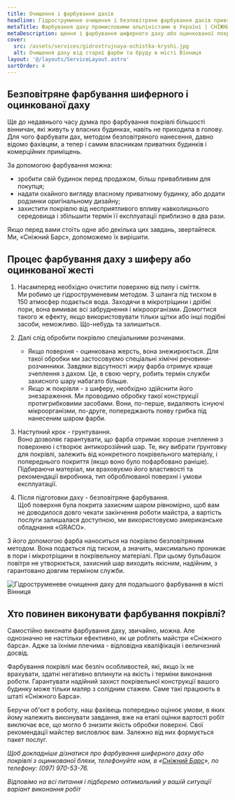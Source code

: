 ```yaml
---
title: Очищення і фарбування дахів
headline: Гідроструминне очищення і безповітряне фарбування дахів приватних будинків і комерційних приміщень
metaTitle: Фарбування даху промисловими альпіністами в Україні | СНІЖНИЙ БАРС
metaDescription: щення і фарбування шиферного даху або оцинкованої покрівлі промисловими альпіністами в Вінниці ☎ + 38 (096) 555-30-92 від компанії Сніжний Барс
cover:
  src: /assets/services/gidrostrujnaya-ochistka-kryshi.jpg
  alt: Очищення даху від старої фарби та бруду в місті Вінниця
layout: '@/layouts/ServiceLayout.astro'
sortOrder: 4
---
```


## Безповітряне фарбування шиферного і оцинкованої даху

Ще до недавнього часу думка про фарбування покрівлі більшості вінничан, які живуть у власних будинках, навіть не приходила в голову. Для чого фарбувати дах, методом безповітряного нанесення, давно відомо фахівцям, а тепер і самим власникам приватних будинків і комерційних приміщень.

За допомогою фарбування можна:

- зробити свій будинок перед продажом, більш привабливим для покупця;
- надати охайного вигляду власному приватному будинку, або додати родзинки оригінальному дизайну;
- захистити покрівлю від несприятливого впливу навколишнього середовища і збільшити термін її експлуатації приблизно в два рази.

Якщо перед вами стоїть одне або декілька цих завдань, звертайтеся. Ми, «Сніжний Барс», допоможемо їх вирішити.

## Процес фарбування даху з шиферу або оцинкованої жесті

1. Насамперед необхідно очистити поверхню від пилу і сміття. <br/> Ми робимо це гідроструменевим методом. З шланга під тиском в 150 атмосфер подається вода. Заходячи в мікротріщини і дрібні пори, вона вимиває всі забруднення і мікроорганізми. Домогтися такого ж ефекту, якщо використовувати тільки щітки або інші подібні засоби, неможливо. Що-небудь та залишиться.

2. Далі слід обробити покрівлю спеціальними розчинами.

   - Якщо поверхня - оцинкована жерсть, вона знежирюється. Для такої обробки ми застосовуємо спеціальні хімічні речовини-розчинники. Завдяки відсутності жиру фарба отримує краще зчеплення з дахом. Це, в свою чергу, робить термін служби захисного шару набагато більше.
   - Якщо ж покрівля - з шиферу, необхідно здійснити його знезараження. Ми проводимо обробку такої конструкції протигрибковими засобами. Вони, по-перше, видаляють існуючі мікроорганізми, по-друге, попереджають появу грибка під нанесеним шаром фарби.

3. Наступний крок - грунтування. <br/>
   Воно дозволяє гарантувати, що фарба отримає хороше зчеплення з поверхнею і створює антикорозійний шар. Те, яку вибрати ґрунтовку для покрівлі, залежить від конкретного покрівельного матеріалу, і попереднього покриття (якщо воно було пофарбовано раніше). Підбираючи матеріал, ми враховуємо його властивості та рекомендації виробника, тип оброблюваної поверхні і умови експлуатації.

4. Після підготовки даху - безповітряне фарбування. <br/> Щоб поверхня була покрита захисним шаром рівномірно, щоб вам не доводилося довго чекати закінчення роботи майстра, а вартість послуги залишалася доступною, ми використовуємо американське обладнання «GRACO».

З його допомогою фарба наноситься на покрівлю безповітряним методом. Вона подається під тиском, а значить, максимально проникає в пори і мікротріщини в покрівельноу матеріалі. При цьому бульбашок повітря не утворюється, захисний шар виходить якісним, надійним, з гарантовано довгим терміном служби.

![Гідроструменеве очищення даху для подальшого фарбування в місті Вінниця](./images/ochistka-kry`shi-pod-pokrasku.jpg)

## Хто повинен виконувати фарбування покрівлі?

Самостійно виконати фарбування даху, звичайно, можна. Але однозначно не настільки ефективно, як це роблять майстри «Сніжного барса». Адже за їхніми плечима - відповідна кваліфікація і величезний досвід.

Фарбування покрівлі має безліч особливостей, які, якщо їх не врахувати, здатні негативно вплинути на якість і терміни виконання роботи. Гарантувати надійний захист покрівельної конструкції вашого будинку може тільки маляр з солідним стажем. Саме такі працюють в штаті «Сніжного Барса».

Беручи об'єкт в роботу, наш фахівець попередньо оцінює умови, в яких йому належить виконувати завдання, вже на етапі оцінки вартості робіт виключає все, що могло б знизити якість обробки поверхні. Свої рекомендації майстер висловлює вам. Залежно від них формується пакет послуг.

_Щоб докладніше дізнатися про фарбування шиферного даху або покрівлі з оцинкованої бляхи, телефонуйте нам, в «[Сніжний Барс](/)», по телефону: (097) 970-53-76._

_Відповімо на всі питання і підберемо оптимальний у вашій ситуації варіант виконання робіт_
